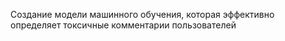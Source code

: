 Создание модели машинного обучения, которая эффективно определяет токсичные комментарии пользователей
